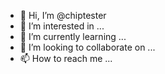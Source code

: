 - 👋 Hi, I’m @chiptester
- 👀 I’m interested in ...
- 🌱 I’m currently learning ...
- 💞️ I’m looking to collaborate on ...
- 📫 How to reach me ...

<!---
chiptester/chiptester is a ✨ special ✨ repository because its `README.md` (this file) appears on your GitHub profile.
You can click the Preview link to take a look at your changes.
--->
